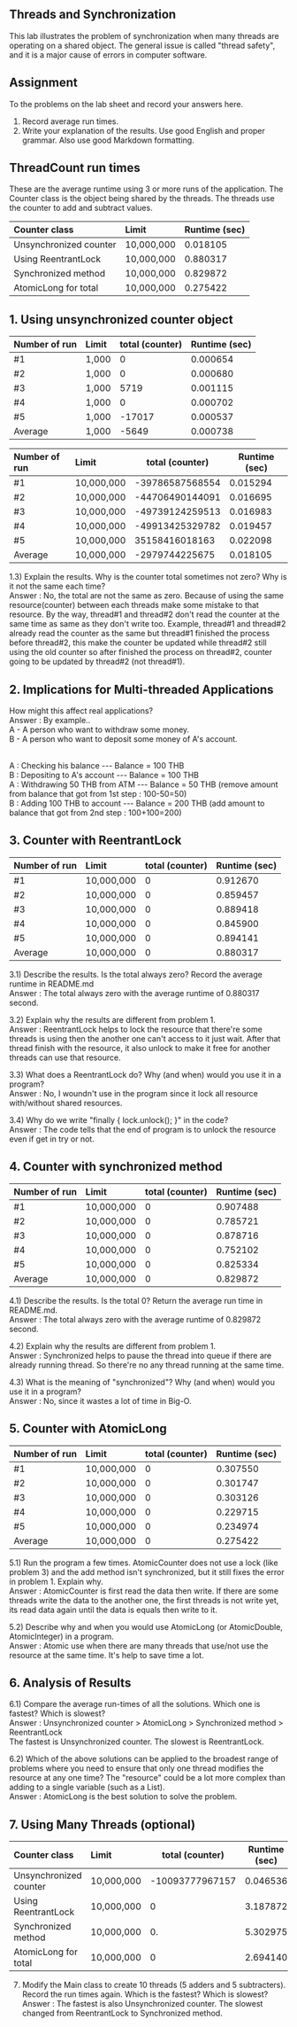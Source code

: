 ## Threads and Synchronization

This lab illustrates the problem of synchronization when many threads are operating on a shared object.  The general issue is called "thread safety", and it is a major cause of errors in computer software.

## Assignment

To the problems on the lab sheet and record your answers here.

1. Record average run times.
2. Write your explanation of the results.  Use good English and proper grammar.  Also use good Markdown formatting.

## ThreadCount run times

These are the average runtime using 3 or more runs of the application.
The Counter class is the object being shared by the threads.
The threads use the counter to add and subtract values.

| Counter class           | Limit              | Runtime (sec)   |
|:------------------------|:-------------------|-----------------|
| Unsynchronized counter  | 10,000,000         | 0.018105        |
| Using ReentrantLock     | 10,000,000         | 0.880317        |
| Synchronized method     | 10,000,000         | 0.829872        |
| AtomicLong for total    | 10,000,000         | 0.275422        |

## 1. Using unsynchronized counter object

| Number of run           | Limit              | total (counter) | Runtime (sec)   |
|:------------------------|:-------------------|-----------------|-----------------|
| #1                      | 1,000              | 0               | 0.000654        |
| #2                      | 1,000              | 0               | 0.000680        |
| #3                      | 1,000              | 5719            | 0.001115        |
| #4                      | 1,000              | 0               | 0.000702        |
| #5                      | 1,000              | -17017          | 0.000537        |
| Average                 | 1,000              | -5649           | 0.000738        |

| Number of run           | Limit              | total (counter) | Runtime (sec)   |
|:------------------------|:-------------------|-----------------|-----------------|
| #1                      | 10,000,000         | -39786587568554 | 0.015294        |
| #2                      | 10,000,000         | -44706490144091 | 0.016695        |
| #3                      | 10,000,000         | -49739124259513 | 0.016983        |
| #4                      | 10,000,000         | -49913425329782 | 0.019457        |
| #5                      | 10,000,000         | 35158416018163  | 0.022098        |
| Average                 | 10,000,000         | -2979744225675  | 0.018105        |

1.3) Explain the results. Why is the counter total sometimes not zero? Why is it not the same each time? <br/>
Answer : No, the total are not the same as zero. Because of using the same resource(counter) between each threads make some mistake to that resource. By the way, thread#1 and thread#2 don't read the counter at the same time as same as they don't write too. Example, thread#1 and thread#2 already read the counter as the same but thread#1 finished the process before thread#2, this make the counter be updated while thread#2 still using the old counter so after finished the process on thread#2, counter going to be updated by thread#2 (not thread#1).

## 2. Implications for Multi-threaded Applications

How might this affect real applications? <br/>
Answer : By example.. <br/>
A - A person who want to withdraw some money. <br/>
B - A person who want to deposit some money of A's account. <br/><br/>

A : Checking his balance 	    --- Balance = 100 THB <br/>
B : Depositing to A's account   --- Balance = 100 THB <br/>
A : Withdrawing 50 THB from ATM --- Balance = 50 THB (remove amount from balance that got from 1st step : 100-50=50) <br/>
B : Adding 100 THB to account   --- Balance = 200 THB (add amount to balance that got from 2nd step : 100+100=200)

## 3. Counter with ReentrantLock

| Number of run           | Limit              | total (counter) | Runtime (sec)   |
|:------------------------|:-------------------|-----------------|-----------------|
| #1                      | 10,000,000         | 0               | 0.912670        |
| #2                      | 10,000,000         | 0               | 0.859457        |
| #3                      | 10,000,000         | 0               | 0.889418        |
| #4                      | 10,000,000         | 0               | 0.845900        |
| #5                      | 10,000,000         | 0               | 0.894141        |
| Average                 | 10,000,000         | 0               | 0.880317        |

3.1) Describe the results. Is the total always zero? Record the average runtime in README.md <br/>
Answer : The total always zero with the average runtime of 0.880317 second. <br/>

3.2) Explain why the results are different from problem 1. <br/>
Answer : ReentrantLock helps to lock the resource that there're some threads is using then the another one can't access to it just wait. After that thread finish with the resource, it also unlock to make it free for another threads can use that resource. <br/>

3.3) What does a ReentrantLock do? Why (and when) would you use it in a program? <br/>
Answer : No, I woundn't use in the program since it lock all resource with/without shared resources. <br/>

3.4) Why do we write "finally { lock.unlock(); }" in the code? <br/>
Answer : The code tells that the end of program is to unlock the resource even if get in try or not.

## 4. Counter with synchronized method

| Number of run           | Limit              | total (counter) | Runtime (sec)   |
|:------------------------|:-------------------|-----------------|-----------------|
| #1                      | 10,000,000         | 0               | 0.907488        |
| #2                      | 10,000,000         | 0               | 0.785721        |
| #3                      | 10,000,000         | 0               | 0.878716        |
| #4                      | 10,000,000         | 0               | 0.752102        |
| #5                      | 10,000,000         | 0               | 0.825334        |
| Average                 | 10,000,000         | 0               | 0.829872        |

4.1) Describe the results. Is the total 0? Return the average run time in README.md. <br/>
Answer : The total always zero with the average runtime of 0.829872 second. <br/>

4.2) Explain why the results are different from problem 1. <br/>
Answer : Synchronized helps to pause the thread into queue if there are already running thread. So there're no any thread running at the same time. <br/>

4.3) What is the meaning of "synchronized"? Why (and when) would you use it in a program? <br/>
Answer : No, since it wastes a lot of time in Big-O.

## 5. Counter with AtomicLong

| Number of run           | Limit              | total (counter) | Runtime (sec)   |
|:------------------------|:-------------------|-----------------|-----------------|
| #1                      | 10,000,000         | 0               | 0.307550        |
| #2                      | 10,000,000         | 0               | 0.301747        |
| #3                      | 10,000,000         | 0               | 0.303126        |
| #4                      | 10,000,000         | 0               | 0.229715        |
| #5                      | 10,000,000         | 0               | 0.234974        |
| Average                 | 10,000,000         | 0               | 0.275422        |

5.1) Run the program a few times. AtomicCounter does not use a lock (like problem 3) and the add method isn't synchronized, but it still fixes the error in problem 1. Explain why. <br/>
Answer : AtomicCounter is first read the data then write. If there are some threads write the data to the another one, the first threads is not write yet, its read data again until the data is equals then write to it. <br/>

5.2) Describe why and when you would use AtomicLong (or AtomicDouble, AtomicInteger) in a program. <br/>
Answer : Atomic use when there are many threads that use/not use the resource at the same time. It's help to save time a lot.

## 6. Analysis of Results

6.1) Compare the average run-times of all the solutions. Which one is fastest? Which is slowest? <br/>
Answer : Unsynchronized counter > AtomicLong > Synchronized method > ReentrantLock <br/>
The fastest is Unsynchronized counter. The slowest is ReentrantLock. <br/>

6.2) Which of the above solutions can be applied to the broadest range of problems where you need to ensure that only one thread modifies the resource at any one time? The "resource" could be a lot more complex than adding to a single variable (such as a List). <br/>
Answer : AtomicLong is the best solution to solve the problem.

## 7. Using Many Threads (optional)

| Counter class           | Limit              | total (counter) | Runtime (sec)   |
|:------------------------|:-------------------|-----------------|-----------------|
| Unsynchronized counter  | 10,000,000         | -10093777967157 | 0.046536		   |
| Using ReentrantLock     | 10,000,000         | 0               | 3.187872        |
| Synchronized method     | 10,000,000         | 0.              | 5.302975        |
| AtomicLong for total    | 10,000,000         | 0               | 2.694140        |

7) Modify the Main class to create 10 threads (5 adders and 5 subtracters). Record the run times again. Which is the fastest? Which is slowest? <br/>
Answer : The fastest is also Unsynchronized counter. The slowest changed from ReentrantLock to Synchronized method.